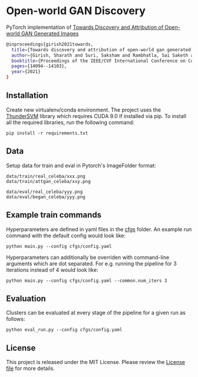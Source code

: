 # Open-world GAN Discovery
PyTorch implementation of [Towards Discovery and Attribution of Open-world GAN Generated Images](https://arxiv.org/abs/2105.04580)
```bash
@inproceedings{girish2021towards,
  title={Towards discovery and attribution of open-world gan generated images},
  author={Girish, Sharath and Suri, Saksham and Rambhatla, Sai Saketh and Shrivastava, Abhinav},
  booktitle={Proceedings of the IEEE/CVF International Conference on Computer Vision},
  pages={14094--14103},
  year={2021}
}
```

## Installation
Create new virtualenv/conda environment. The project uses the [ThunderSVM](https://github.com/Xtra-Computing/thundersvm) library which requires CUDA 9.0 if installed via pip. To install all the required libraries, run the following command:
```
pip install -r requirements.txt
```

## Data
Setup data for train and eval in Pytorch's ImageFolder format:
```
data/train/real_celeba/xxx.png
data/train/attgan_celeba/xxy.png

data/eval/real_celeba/yyy.png
data/eval/began_celeba/yyy.png
```

## Example train commands
Hyperparameters are defined in yaml files in the [cfgs](cfgs/) folder. An example run command with the default config would look like:
```
python main.py --config cfgs/config.yaml
```
Hyperparameters can additionally be overriden with command-line arguments which are dot separated. For e.g. running the pipeline for 3 iterations instead of 4 would look like:
```
python main.py --config cfgs/config.yaml --common.num_iters 3
```

## Evaluation
Clusters can be evaluated at every stage of the pipeline for a given run as follows:
```
python eval_run.py --config cfgs/config.yaml
```

## License

This project is released under the MIT License. Please review the [License file](LICENSE) for more details.
